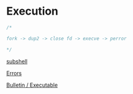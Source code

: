 # Execution

```c
/*

fork -> dup2 -> close fd -> execve -> perror 

*/
```

[subshell](Execution%2092d0afa9b9b7412da94ff20b53c501e4/subshell%202c3daa8b3eeb4629a3f46dc0164a673b.md)

[Errors](Execution%2092d0afa9b9b7412da94ff20b53c501e4/Errors%20f5e20c1e275e45bb87dc103ee7c606fd.md)

[Bulletin / Executable](Execution%2092d0afa9b9b7412da94ff20b53c501e4/Bulletin%20Executable%2055c76fd0daff4fa0920889ee7218794b.md)